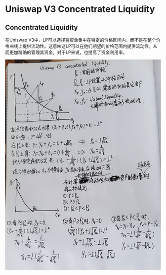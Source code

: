 # Uniswap V3 Concentrated Liquidity

## Concentrated Liquidity

在Uniswap V3中，LP可以选择将资金集中在特定的价格区间内，而不是在整个价格曲线上提供流动性。这意味这LP可以在他们期望的价格范围内提供流动性，从而更加精确的管理其资金。对于LP来说，也提高了资金利用率。

![UniswapV3-ConcentratedLiquidity](images/UniswapV3-ConcentratedLiquidity.png)